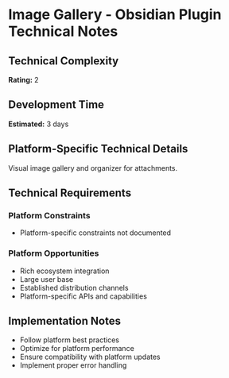 # Image Gallery - Obsidian Plugin Technical Notes

## Technical Complexity
**Rating:** 2

## Development Time
**Estimated:** 3 days

## Platform-Specific Technical Details
Visual image gallery and organizer for attachments.

## Technical Requirements

### Platform Constraints
- Platform-specific constraints not documented

### Platform Opportunities
- Rich ecosystem integration
- Large user base
- Established distribution channels
- Platform-specific APIs and capabilities

## Implementation Notes
- Follow platform best practices
- Optimize for platform performance
- Ensure compatibility with platform updates
- Implement proper error handling
